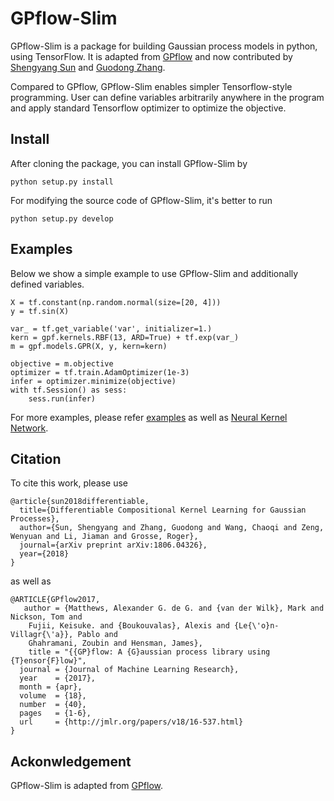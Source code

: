 # GPflow-Slim
GPflow-Slim is a package for building Gaussian process models in python, using TensorFlow. It is adapted from 
[GPflow](https://github.com/GPflow/GPflow) and now contributed by [Shengyang Sun](https://github.com/ssydasheng/Neural-Kernel-Network/) 
and [Guodong Zhang](https://github.com/gd-zhang).

Compared to GPflow, GPflow-Slim enables simpler Tensorflow-style programming. User can define variables arbitrarily
anywhere in the program and apply standard Tensorflow optimizer to optimize the objective.

## Install
After cloning the package, you can install GPflow-Slim by
```
python setup.py install
```
For modifying the source code of GPflow-Slim, it's better to run 
```
python setup.py develop
```

## Examples
Below we show a simple example to use GPflow-Slim and additionally defined variables.
```
X = tf.constant(np.random.normal(size=[20, 4]))
y = tf.sin(X)

var_ = tf.get_variable('var', initializer=1.)
kern = gpf.kernels.RBF(13, ARD=True) + tf.exp(var_)
m = gpf.models.GPR(X, y, kern=kern)

objective = m.objective
optimizer = tf.train.AdamOptimizer(1e-3)
infer = optimizer.minimize(objective)
with tf.Session() as sess:
    sess.run(infer) 
```
For more examples, please refer [examples](./examples) as well as 
[Neural Kernel Network](https://github.com/ssydasheng/Neural-Kernel-Network).


## Citation
To cite this work, please use
```
@article{sun2018differentiable,
  title={Differentiable Compositional Kernel Learning for Gaussian Processes},
  author={Sun, Shengyang and Zhang, Guodong and Wang, Chaoqi and Zeng, Wenyuan and Li, Jiaman and Grosse, Roger},
  journal={arXiv preprint arXiv:1806.04326},
  year={2018}
}
```
as well as 
```
@ARTICLE{GPflow2017,
   author = {Matthews, Alexander G. de G. and {van der Wilk}, Mark and Nickson, Tom and
	Fujii, Keisuke. and {Boukouvalas}, Alexis and {Le{\'o}n-Villagr{\'a}}, Pablo and
	Ghahramani, Zoubin and Hensman, James},
    title = "{{GP}flow: A {G}aussian process library using {T}ensor{F}low}",
  journal = {Journal of Machine Learning Research},
  year    = {2017},
  month = {apr},
  volume  = {18},
  number  = {40},
  pages   = {1-6},
  url     = {http://jmlr.org/papers/v18/16-537.html}
}
```

## Ackonwledgement
GPflow-Slim is adapted from [GPflow](https://github.com/GPflow/GPflow).